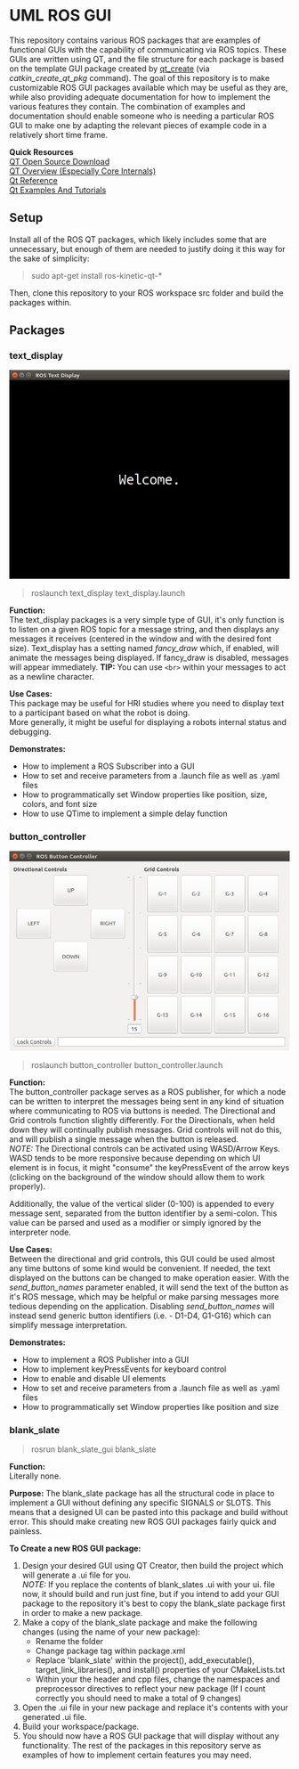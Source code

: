 # UML ROS GUI
This repository contains various ROS packages that are examples of functional GUIs with the capability of communicating via ROS topics. These GUIs are written using QT, and the file structure for each package is based on the template GUI package created by [qt_create](http://wiki.ros.org/qt_create?distro=kinetic) (via *catkin_create_qt_pkg* command). The goal of this repository is to make customizable ROS GUI packages available which may be useful as they are, while also providing adequate documentation for how to implement the various features they contain. The combination of examples and documentation should enable someone who is needing a particular ROS GUI to make one by adapting the relevant pieces of example code in a relatively short time frame.  

**Quick Resources**  
[QT Open Source Download](https://www.qt.io/download-qt-installer)  
[QT Overview (Especially Core Internals)](https://doc.qt.io/qt-5/overviews-main.html)  
[Qt Reference](https://doc.qt.io/qt-5/reference-overview.html)  
[Qt Examples And Tutorials](https://doc.qt.io/qt-5/qtexamplesandtutorials.html)  

## Setup  
Install all of the ROS QT packages, which likely includes some that are unnecessary, but enough of them are needed to justify doing it this way for the sake of simplicity:

> sudo apt-get install ros-kinetic-qt-*  

Then, clone this repository to your ROS workspace src folder and build the packages within.  

## Packages
### text_display  
![text_display Welcome message](.resources/text_display1.png)  
> roslaunch text_display text_display.launch   

**Function:**  
The text_display packages is a very simple type of GUI, it's only function is to listen on a given ROS topic for a message string, and then displays any messages it receives (centered in the window and with the desired font size). Text_display has a setting named *fancy_draw* which, if enabled, will animate the messages being displayed. If fancy_draw is disabled, messages will appear immediately. **TIP:** You can use `<br>` within your messages to act as a newline character.  

**Use Cases:**  
This package may be useful for HRI studies where you need to display text to a participant based on what the robot is doing.  
More generally, it might be useful for displaying a robots internal status and debugging.  

**Demonstrates:**  
* How to implement a ROS Subscriber into a GUI  
* How to set and receive parameters from a .launch file as well as .yaml files  
* How to programmatically set Window properties like position, size, colors, and font size  
* How to use QTime to implement a simple delay function  

### button_controller  
![button_controller GUI](.resources/button_controller1.png)  
> roslaunch button_controller button_controller.launch   

**Function:**  
The button_controller package serves as a ROS publisher, for which a node can be written to interpret the messages being sent in any kind of situation where communicating to ROS via buttons is needed. The Directional and Grid controls function slightly differently. For the Directionals, when held down they will continually publish messages. Grid controls will not do this, and will publish a single message when the button is released.   
*NOTE:* The Directional controls can be activated using WASD/Arrow Keys. WASD tends to be more responsive because depending on which UI element is in focus, it might "consume" the keyPressEvent of the arrow keys (clicking on the background of the window should allow them to work properly).   

Additionally, the value of the vertical slider (0-100) is appended to every message sent, separated from the button identifier by a semi-colon. This value can be parsed and used as a modifier or simply ignored by the interpreter node.  

**Use Cases:**   
Between the directional and grid controls, this GUI could be used almost any time buttons of some kind would be convenient. If needed, the text displayed on the buttons can be changed to make operation easier. With the *send_button_names* parameter enabled, it will send the text of the button as it's ROS message, which may be helpful or make parsing messages more tedious depending on the application. Disabling *send_button_names* will instead send generic button identifiers (i.e. - D1-D4, G1-G16) which can simplify message interpretation.  

**Demonstrates:**  
* How to implement a ROS Publisher into a GUI  
* How to implement keyPressEvents for keyboard control
* How to enable and disable UI elements
* How to set and receive parameters from a .launch file as well as .yaml files  
* How to programmatically set Window properties like position and size   

### blank_slate  
> rosrun blank_slate_gui blank_slate  

**Function:**  
Literally none.

**Purpose:**
The blank_slate package has all the structural code in place to implement a GUI without defining any specific SIGNALS or SLOTS. This means that a designed UI can be pasted into this package and build without error. This should make creating new ROS GUI packages fairly quick and painless.  

**To Create a new ROS GUI package:**  
1. Design your desired GUI using QT Creator, then build the project which will generate a .ui file for you.  
  *NOTE:* If you replace the contents of blank_slates .ui with your ui. file now, it should build and run just fine,
          but if you intend to add your GUI package to the repository it's best to copy the blank_slate package first
          in order to make a new package.
1. Make a copy of the blank_slate package and make the following changes (using the name of your new package):  
    * Rename the folder
    * Change package <name> tag within package.xml
    * Replace 'blank_slate' within the project(), add_executable(), target_link_libraries(), and install() properties of your CMakeLists.txt
    * Within your the header and cpp files, change the namespaces and preprocessor directives to reflect your new package (If I count correctly you should need to make a total of 9 changes)
1. Open the .ui file in your new package and replace it's contents with your generated .ui file.  
1. Build your workspace/package.
1. You should now have a ROS GUI package that will display without any functionality. The rest of the packages in this repository serve as examples of how to implement certain features you may need.     
